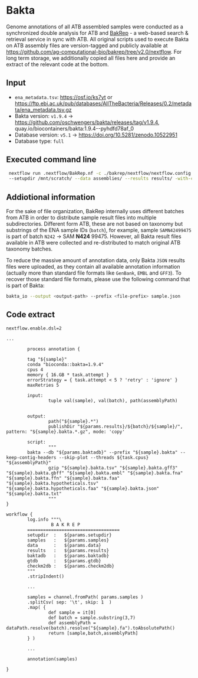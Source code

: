 # Bakta

Genome annotations of all ATB assembled samples were conducted as a synchronized double analysis for ATB and [BakRep](https://bakrep.computational.bio/) - a web-based search & retrieval service in sync with ATB.
All original scripts used to execute Bakta on ATB assembly files are version-tagged and publicly available at https://github.com/ag-computational-bio/bakrep/tree/v2.0/nextflow. For long term storage, we additionally copied all files here and provide an extract of the relevant code at the bottom.

## Input

- `ena_metadata.tsv`: https://osf.io/ks7yt or https://ftp.ebi.ac.uk/pub/databases/AllTheBacteria/Releases/0.2/metadata/ena_metadata.tsv.gz
- Bakta version: `v1.9.4` -> https://github.com/oschwengers/bakta/releases/tag/v1.9.4, quay.io/biocontainers/bakta:1.9.4--pyhdfd78af_0
- Database version: `v5.1` -> https://doi.org/10.5281/zenodo.10522951
- Database type: `full`

## Executed command line

```bash
 nextflow run .nextflow/BakRep.nf -c ./bakrep/nextflow/nextflow.config -profile cluster --samples ena_metadata.tsv 
 --setupdir /mnt/scratch/ --data assemblies/ --results results/ -with-conda  
```

## Addiotional information

For the sake of file organization, BakRep internally uses different batches from ATB in order to distribute sample result files into multiple subdirectories. Different form ATB, these are not based on taxonomy but substrings of the ENA sample IDs (`batch`), for example, sample `SAMN42499475` is part of batch `N242` -> SAM **N424** 99475. However, all Bakta result files available in ATB were collected and re-distributed to match original ATB taxonomy batches.

To reduce the massive amount of annotation data, only Bakta `JSON` results files were uploaded, as they contain all available annotation information (actually more than standard file formats like `GenBank`, `EMBL` and `GFF3`). To recover those standard file formats, please use the following command that is part of Bakta:

```bash
bakta_io --output <output-path> --prefix <file-prefix> sample.json
```

## Code extract

```nextflow
nextflow.enable.dsl=2

...

        process annotation {

        tag "${sample}"
        conda "bioconda::bakta=1.9.4"
        cpus 4
        memory { 16.GB * task.attempt }
        errorStrategy = { task.attempt < 5 ? 'retry' : 'ignore' }
        maxRetries 5

        input:
                tuple val(sample), val(batch), path(assemblyPath)


        output:
                path("${sample}.*")
                publishDir "${params.results}/${batch}/${sample}/", pattern: "${sample}.bakta.*.gz", mode: 'copy'
                
        script:
                """
		bakta --db "${params.baktadb}" --prefix "${sample}.bakta" --keep-contig-headers --skip-plot --threads ${task.cpus} "${assemblyPath}"
                gzip "${sample}.bakta.tsv" "${sample}.bakta.gff3" "${sample}.bakta.gbff" "${sample}.bakta.embl" "${sample}.bakta.fna" "${sample}.bakta.ffn" "${sample}.bakta.faa" "${sample}.bakta.hypotheticals.tsv" "${sample}.bakta.hypotheticals.faa" "${sample}.bakta.json" "${sample}.bakta.txt"  
                """
}

workflow {
        log.info """\
                 B A K R E P
        ===================================
        setupdir  :   ${params.setupdir}
        samples   :   ${params.samples}
        data      :   ${params.data}
        results   :   ${params.results}
        baktadb   :   ${params.baktadb}
        gtdb      :   ${params.gtdb}
        checkm2db :   ${params.checkm2db}
        """
        .stripIndent()

        ...

        samples = channel.fromPath( params.samples )
        .splitCsv( sep: '\t', skip: 1  )
        .map( {
                def sample = it[0]
                def batch = sample.substring(3,7)
                def assemblyPath = dataPath.resolve(batch).resolve("${sample}.fa").toAbsolutePath()
                return [sample,batch,assemblyPath]
        } )

        ...

        annotation(samples)
        
}
```
